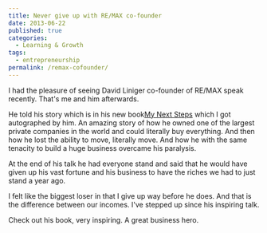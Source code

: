 ```yaml
---
title: Never give up with RE/MAX co-founder
date: 2013-06-22
published: true
categories:
  - Learning & Growth
tags:
  - entrepreneurship
permalink: /remax-cofounder/
---
```

I had the pleasure of seeing David Liniger co-founder of RE/MAX speak recently. That's me and him afterwards.

He told his story which is in his new book[My Next Steps](http://www.amazon.com/gp/product/B00BMUZ8ZY/ref=as_li_ss_tl?ie=UTF8&amp;camp=1789&amp;creative=390957&amp;creativeASIN=B00BMUZ8ZY&amp;linkCode=as2&amp;tag=sherrod-20)  which I got autographed by him. An amazing story of how he owned one of the largest private companies in the world and could literally buy everything. And then how he lost the ability to move, literally move. And how he with the same tenacity to build a huge business overcame his paralysis.

At the end of his talk he had everyone stand and said that he would have given up his vast fortune and his business to have the riches we had to just stand a year ago.

I felt like the biggest loser in that I give up way before he does. And that is the difference between our incomes. I've stepped up since his inspiring talk.

Check out his book, very inspiring. A great business hero.
